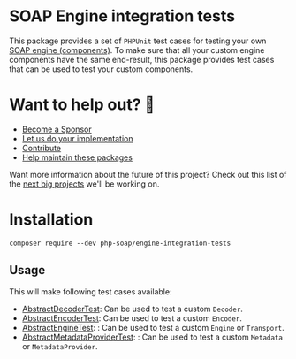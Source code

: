 # SOAP Engine integration tests

This package provides a set of `PHPUnit` test cases for testing your own [SOAP engine (components)](https://github.com/php-soap/engine).
To make sure that all your custom engine components have the same end-result, this package provides test cases that can be used to test your custom components.

# Want to help out? 💚

- [Become a Sponsor](https://github.com/php-soap/.github/blob/main/HELPING_OUT.md#sponsor)
- [Let us do your implementation](https://github.com/php-soap/.github/blob/main/HELPING_OUT.md#let-us-do-your-implementation)
- [Contribute](https://github.com/php-soap/.github/blob/main/HELPING_OUT.md#contribute)
- [Help maintain these packages](https://github.com/php-soap/.github/blob/main/HELPING_OUT.md#maintain)

Want more information about the future of this project? Check out this list of the [next big projects](https://github.com/php-soap/.github/blob/main/PROJECTS.md) we'll be working on.

# Installation

```
composer require --dev php-soap/engine-integration-tests
```

## Usage

This will make following test cases available:

* [AbstractDecoderTest](https://github.com/php-soap/engine-integration-tests/tree/main/src/AbstractDecoderTest.php): Can be used to test a custom `Decoder`.
* [AbstractEncoderTest](https://github.com/php-soap/engine-integration-tests/tree/main/src/AbstractEncoderTest.php): Can be used to test a custom `Encoder`.
* [AbstractEngineTest](https://github.com/php-soap/engine-integration-tests/tree/main/src/AbstractEngineTest.php): : Can be used to test a custom `Engine` or `Transport`.
* [AbstractMetadataProviderTest](https://github.com/php-soap/engine-integration-tests/tree/main/src/AbstractMetadataProviderTest.php): : Can be used to test a custom `Metadata` or `MetadataProvider`.
